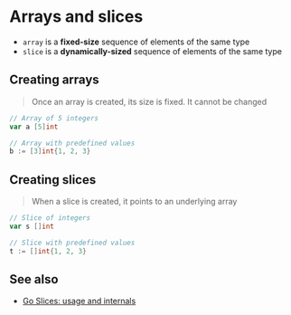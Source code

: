 # Arrays and slices

- `array` is a **fixed-size** sequence of elements of the same type
- `slice` is a **dynamically-sized** sequence of elements of the same type

## Creating arrays

> Once an array is created, its size is fixed. It cannot be changed

```go
// Array of 5 integers
var a [5]int

// Array with predefined values
b := [3]int{1, 2, 3}
```

## Creating slices

> When a slice is created, it points to an underlying array

```go
// Slice of integers
var s []int

// Slice with predefined values
t := []int{1, 2, 3}
```

## See also

- [Go Slices: usage and internals](https://go.dev/blog/slices-intro)
